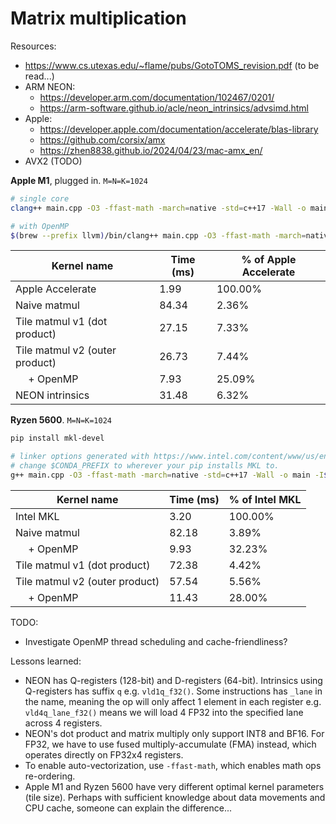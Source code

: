 # Matrix multiplication

Resources:
- https://www.cs.utexas.edu/~flame/pubs/GotoTOMS_revision.pdf (to be read...)
- ARM NEON:
  - https://developer.arm.com/documentation/102467/0201/
  - https://arm-software.github.io/acle/neon_intrinsics/advsimd.html
- Apple:
  - https://developer.apple.com/documentation/accelerate/blas-library
  - https://github.com/corsix/amx
  - https://zhen8838.github.io/2024/04/23/mac-amx_en/
- AVX2 (TODO)

**Apple M1**, plugged in. `M=N=K=1024`

```bash
# single core
clang++ main.cpp -O3 -ffast-math -march=native -std=c++17 -Wall -o main -framework Accelerate -DACCELERATE_NEW_LAPACK && ./main

# with OpenMP
$(brew --prefix llvm)/bin/clang++ main.cpp -O3 -ffast-math -march=native -std=c++17 -Wall -fopenmp -o main -framework Accelerate -DACCELERATE_NEW_LAPACK && ./main

```

Kernel name                    | Time (ms) | % of Apple Accelerate
-------------------------------|-----------|----------------------
Apple Accelerate               |      1.99 | 100.00%
Naive matmul                   |     84.34 |   2.36%
Tile matmul v1 (dot product)   |     27.15 |   7.33%
Tile matmul v2 (outer product) |     26.73 |   7.44%
&emsp; + OpenMP                |      7.93 |  25.09%
NEON intrinsics                |     31.48 |   6.32%

**Ryzen 5600**. `M=N=K=1024`

```bash
pip install mkl-devel

# linker options generated with https://www.intel.com/content/www/us/en/developer/tools/oneapi/onemkl-link-line-advisor.html
# change $CONDA_PREFIX to wherever your pip installs MKL to.
g++ main.cpp -O3 -ffast-math -march=native -std=c++17 -Wall -o main -I$CONDA_PREFIX/include -L$CONDA_PREFIX/lib -m64 -Wl,--no-as-needed -lmkl_intel_ilp64 -lmkl_intel_thread -lmkl_core -liomp5 -lpthread -lm -ldl && LD_LIBRARY_PATH=$CONDA_PREFIX/lib ./main
```

Kernel name                    | Time (ms) | % of Intel MKL
-------------------------------|-----------|----------------
Intel MKL                      |      3.20 | 100.00%
Naive matmul                   |     82.18 |   3.89%
&emsp; + OpenMP                |      9.93 |  32.23%
Tile matmul v1 (dot product)   |     72.38 |   4.42%
Tile matmul v2 (outer product) |     57.54 |   5.56%
&emsp; + OpenMP                |     11.43 |  28.00%

TODO:
- Investigate OpenMP thread scheduling and cache-friendliness?

Lessons learned:
- NEON has Q-registers (128-bit) and D-registers (64-bit). Intrinsics using Q-registers has suffix `q` e.g. `vld1q_f32()`. Some instructions has `_lane` in the name, meaning the op will only affect 1 element in each register e.g. `vld4q_lane_f32()` means we will load 4 FP32 into the specified lane across 4 registers.
- NEON's dot product and matrix multiply only support INT8 and BF16. For FP32, we have to use fused multiply-accumulate (FMA) instead, which operates directly on FP32x4 registers.
- To enable auto-vectorization, use `-ffast-math`, which enables math ops re-ordering.
- Apple M1 and Ryzen 5600 have very different optimal kernel parameters (tile size). Perhaps with sufficient knowledge about data movements and CPU cache, someone can explain the difference...
